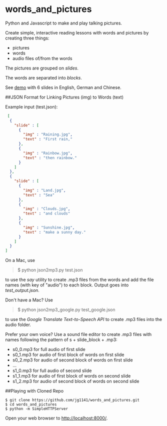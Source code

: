 # words_and_pictures
Python and Javascript to make and play talking pictures.

Create simple, interactive reading lessons with words and pictures by creating three things:

- pictures
- words
- audio files of/from the words

The pictures are grouped on *slides*.

The words are separated into *blocks*.

See [demo](http://jg1141.github.io/) with 6 slides in English, German and Chinese.

##JSON Format for Linking Pictures (img) to Words (text)

Example input (test.json):

```json
 [
  {
    "slide" : [
      {
        "img" : "Raining.jpg",
        "text" : "First rain,"
      },
      {
        "img" : "Rainbow.jpg",
        "text" : "then rainbow."
      }
    ]
  },
  {
    "slide" : [
      {
        "img" : "Land.jpg",
        "text" : "Sea"
      },
      {
        "img" : "Clouds.jpg",
        "text" : "and clouds"
      },
      {
        "img" : "Sunshine.jpg",
        "text" : "make a sunny day."
      }
    ]
  }
]
```

On a Mac, use 

> $ python json2mp3.py test.json

to use the *say* utility to create .mp3 files from the words and add the file names (with key of "audio") to each block. Output goes into *test_output.json*.

Don't have a Mac? Use

> $ python json2mp3_google.py test_google.json

to use the *Google Translate Text-to-Speech API* to create .mp3 files into the audio folder.

Prefer your own voice? Use a sound file editor to create .mp3 files with names following the pattern of s + slide_block + .mp3:

- s0_0.mp3 for full audio of first slide
- s0_1.mp3 for audio of first block of words on first slide
- s0_2.mp3 for audio of second block of words on first slide
- ...
- s1_0.mp3 for full audio of second slide
- s1_1.mp3 for audio of first block of words on second slide
- s1_2.mp3 for audio of second block of words on second slide


##Playing with Cloned Repo

```
$ git clone https://github.com/jg1141/words_and_pictures.git
$ cd words_and_pictures
$ python -m SimpleHTTPServer
```

Open your web browser to [http://localhost:8000/](http://localhost:8000/).
